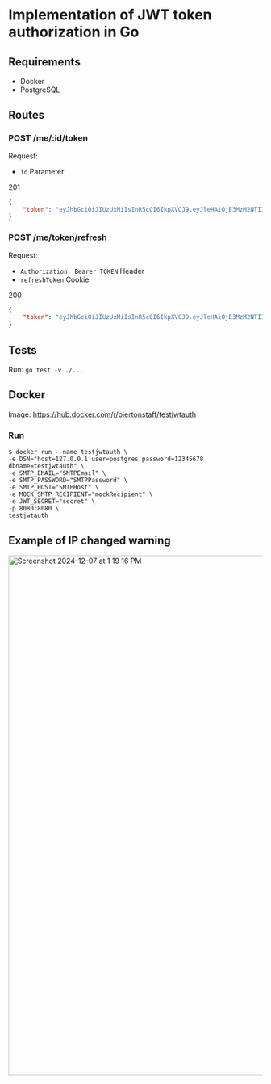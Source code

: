 # Implementation of JWT token authorization in Go
## Requirements
- Docker
- PostgreSQL
## Routes
### POST /me/:id/token
Request:
- `id` Parameter

201
```json
{
    "token": "eyJhbGciOiJIUzUxMiIsInR5cCI6IkpXVCJ9.eyJleHAiOjE3MzM2NTI1OTAsImlwIjoiMTg4LjEzNC44OS4xNjMiLCJzdWIiOiJUQ1FVWm4yU3VHcXdRYzRlS1k1b2JGczZ0aG9neDFlc29YSGRmZHJTVkMwPSIsInVzZXJJZCI6IjFlMjlkNzMzLWMzMzQtNDM5OC05NTRjLTAyMmQzNzY5MzFkNiJ9.b2HwVufqSqkHnbx4erPYaOyAxzVWvkh_nl7-l-mlTH9Io5vfY24jito7N09eYfzWtaWrIkyr__yACDfkbne2Mg"
}
```
### POST /me/token/refresh
Request:
- `Authorization: Bearer TOKEN` Header
- `refreshToken` Cookie

200
```json
{
    "token": "eyJhbGciOiJIUzUxMiIsInR5cCI6IkpXVCJ9.eyJleHAiOjE3MzM2NTI1OTcsImlwIjoiMTg4LjEzNC44OS4xNjMiLCJzdWIiOiJjTXF2L0VmcEFJY1IwYmc0WlR1NHo0aWJSVGd6VHFLWHJ2ZENxYUV1TU4wPSIsInVzZXJJZCI6IjFlMjlkNzMzLWMzMzQtNDM5OC05NTRjLTAyMmQzNzY5MzFkNiJ9.XZmcI8yh4mXoiZ_uccTIvbphilXAnSo3-sK3CZv0gEXxaw92CEBIldHe--qjlRrtKH4qr8WY423ELNCdU9XE9w"
}
```
## Tests
Run: `go test -v ./...`
## Docker
Image: https://hub.docker.com/r/biertonstaff/testjwtauth
### Run
```console
$ docker run --name testjwtauth \
-e DSN="host=127.0.0.1 user=postgres password=12345678 dbname=testjwtauth" \
-e SMTP_EMAIL="SMTPEmail" \
-e SMTP_PASSWORD="SMTPPassword" \
-e SMTP_HOST="SMTPHost" \
-e MOCK_SMTP_RECIPIENT="mockRecipient" \
-e JWT_SECRET="secret" \
-p 8080:8080 \
testjwtauth
```
## Example of IP changed warning
<img width="1030" alt="Screenshot 2024-12-07 at 1 19 16 PM" src="https://github.com/user-attachments/assets/5f7dc112-e64b-4022-a3ba-c5ac21ab2bc0">
